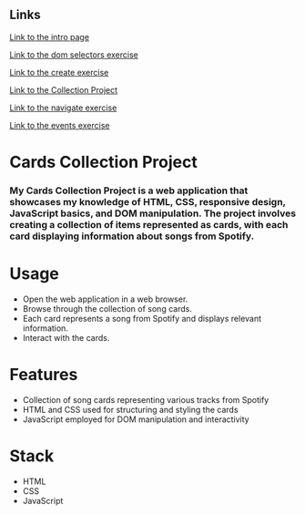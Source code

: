 ## Links

[Link to the intro page](https://becodeorg.github.io/verou-4-dom-manipulation-NickMarinade/)

[Link to the dom selectors exercise](https://becodeorg.github.io/verou-4-dom-manipulation-NickMarinade/domSelectors/domSelectors.html)

[Link to the create exercise](https://becodeorg.github.io/verou-4-dom-manipulation-NickMarinade/create/create.html)

[Link to the Collection Project](https://becodeorg.github.io/verou-4-dom-manipulation-NickMarinade/collectionProject/collection.html)

[Link to the navigate exercise](https://becodeorg.github.io/verou-4-dom-manipulation-NickMarinade/navigate/navigate.html)

[Link to the events exercise](https://becodeorg.github.io/verou-4-dom-manipulation-NickMarinade/events/events.html)

# Cards Collection Project

### My Cards Collection Project is a web application that showcases my knowledge of HTML, CSS, responsive design, JavaScript basics, and DOM manipulation. The project involves creating a collection of items represented as cards, with each card displaying information about songs from Spotify.

# Usage

* Open the web application in a web browser.
* Browse through the collection of song cards.
* Each card represents a song from Spotify and displays relevant information.
* Interact with the cards.


# Features

* Collection of song cards representing various tracks from Spotify
* HTML and CSS used for structuring and styling the cards
* JavaScript employed for DOM manipulation and interactivity

# Stack

* HTML
* CSS
* JavaScript
